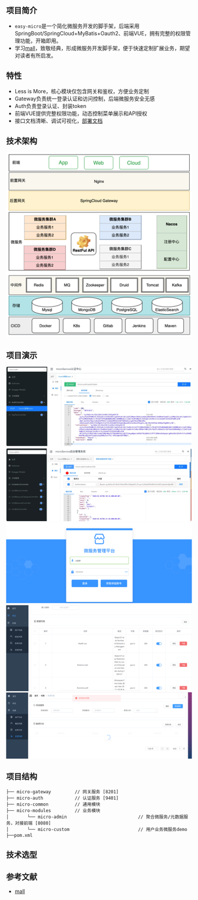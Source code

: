 ## 项目简介

- `easy-micro`是一个简化微服务开发的脚手架，后端采用SpringBoot/SpringCloud+MyBatis+Oauth2、前端VUE，拥有完整的权限管理功能，开箱即用。
- 学习[mall](https://github.com/macrozheng/mall)，致敬经典，形成微服务开发脚手架，便于快速定制扩展业务，期望对读者有所启发。

## 特性
- Less is More，核心模块仅包含网关和鉴权，方便业务定制
- Gateway负责统一登录认证和访问控制，后端微服务安全无感
- Auth负责登录认证、封装token
- 前端VUE提供完整权限功能，动态控制菜单展示和API授权
- 接口文档清晰、调试可视化，[部署文档](https://www.yuque.com/u1862689/owg1ex/bfltehvynfgccon9?singleDoc#qSteZ)

## 技术架构
![技术架构图](./document/picture/architecture.png)

## 项目演示
![鉴权访问](./document/picture/token&auth.png)
![前端登录](./document/picture/login.png)
![数据预览](./document/picture/preview.png)
![API未授权](./document/picture/unAuth.png)


## 项目结构
````   
├── micro-gateway         // 网关服务 [8201]
├── micro-auth            // 认证服务 [9401]
├── micro-common          // 通用模块                      
├── micro-modules         // 业务模块
│       └── micro-admin                           // 聚合微服务/元数据服务，对接前端 [8080]
│       └── micro-custom                          // 用户业务微服务demo
├──pom.xml  
````
## 技术选型

## 参考文献
- [mall](https://github.com/macrozheng/mall)
